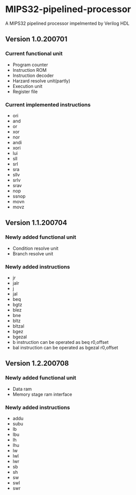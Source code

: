 # MIPS32-pipelined-processor
A MIPS32 pipelined processor impelmented by Verilog HDL
## Version 1.0.200701
### Current functional unit
- Program counter
- Instruction ROM
- Instruction decoder
- Harzard resolve unit(partly)
- Execution unit
- Register file
### Current implemented instructions
- ori
- and
- or
- xor
- nor
- andi
- xori
- lui
- sll
- srl
- sra
- sllv
- srlv
- srav
- nop
- ssnop
- movn
- movz
## Version 1.1.200704
### Newly added functional unit
- Condition resolve unit
- Branch resolve unit
### Newly added instructions
- jr
- jalr
- j
- jal
- beq
- bgtz
- blez
- bne
- bltz
- bltzal
- bgez
- bgezal
- b instruction can be operated as beq r0,offset
- bal instruction can be operated as bgezal r0,offset
## Version 1.2.200708
### Newly added functional unit
- Data ram
- Memory stage ram interface
### Newly added instructions
- addu
- subu
- lb
- lbu
- lh
- lhu
- lw
- lwl
- lwr
- sb
- sh
- sw
- swl
- swr